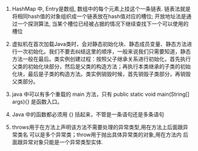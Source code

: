 1. HashMap 中, Entry是数组, 数组中的每个元素上挂这个一条链表. 链表法就是将相同hash值的对象组织成一个链表放在hash值对应的槽位; 开放地址法是通过一个探测算法, 当某个槽位已经被占据的情况下继续查找下一个可以使用的槽位

2. 虚拟机在首次加载Java类时，会对静态初始化块、静态成员变量、静态方法进行一次初始化。我们不要去纠结这里的顺序，一般来说我们只需要知道，静态方法一般在最后。类实例创建过程：按照父子继承关系进行初始化，首先执行父类的初始化块部分，然后是父类的构造方法；再执行本类继承的子类的初始化块，最后是子类的构造方法。类实例销毁时候，首先销毁子类部分，再销毁父类部分。

3. java 中可以有多个重载的 main 方法，只有 public static void main(String[] args){} 是函数入口。

4. Java 中的函数都必须用 {} 括起来，不管是一条语句还是多条语句

5. throws用于在方法上声明该方法不需要处理的异常类型,用在方法上后面跟异常类名 可以是多个异常类；throw用于抛出具体异常类的对象,用在方法内 后面跟异常对象只能是一个异常类型实体.



